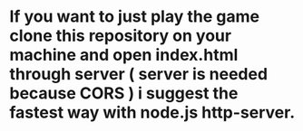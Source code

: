 # If you want to just play the game clone this repository on your machine and open index.html through server ( server is needed because CORS ) i suggest the fastest way with node.js http-server.
